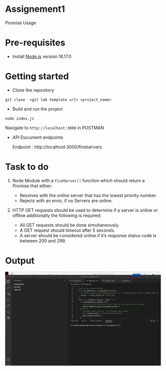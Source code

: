 # Assignement1
Promise Usage



# Pre-requisites
- Install [Node.js](https://nodejs.org/en/) version 16.17.0


# Getting started
- Clone the repository
```
git clone  <git lab template url> <project_name>
```

- Build and run the project
```
node index.js
```
  Navigate to `http://localhost:3000` in POSTMAN 

- API Document endpoints

   Endpoint : http://localhost:3000/findservers

# Task to do 

1. Node Module with a `findServer()` function which should return a Promise that either: 
     - Resolves with the online server that has the lowest priority number. 
     - Rejects with an error, if no Servers are online. 

2. HTTP GET requests should be used to determine if a server is online or offline additionally the following is required: 
    - All GET requests should be done simultaneously. 
    - A GET request should timeout after 5 seconds. 
    - A server should be considered online if it’s response status code is between 200 and 299. 



# Output 

![Alt Text](https://github.com/hrkbrahmbhatt/Assignement1/blob/master/gg.gif)
